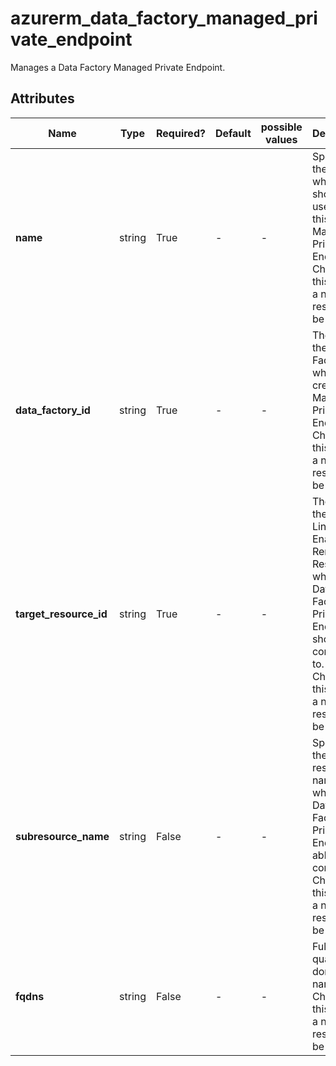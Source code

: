 # azurerm_data_factory_managed_private_endpoint

Manages a Data Factory Managed Private Endpoint.

## Attributes

| Name | Type | Required? | Default  | possible values | Description |
| ---- | ---- | --------- | -------- | ----------- | ----------- |
| **name** | string | True | -  |  -  | Specifies the name which should be used for this Managed Private Endpoint. Changing this forces a new resource to be created. | 
| **data_factory_id** | string | True | -  |  -  | The ID of the Data Factory on which to create the Managed Private Endpoint. Changing this forces a new resource to be created. | 
| **target_resource_id** | string | True | -  |  -  | The ID of the Private Link Enabled Remote Resource which this Data Factory Private Endpoint should be connected to. Changing this forces a new resource to be created. | 
| **subresource_name** | string | False | -  |  -  | Specifies the sub resource name which the Data Factory Private Endpoint is able to connect to. Changing this forces a new resource to be created. | 
| **fqdns** | string | False | -  |  -  | Fully qualified domain names. Changing this forces a new resource to be created. | 

